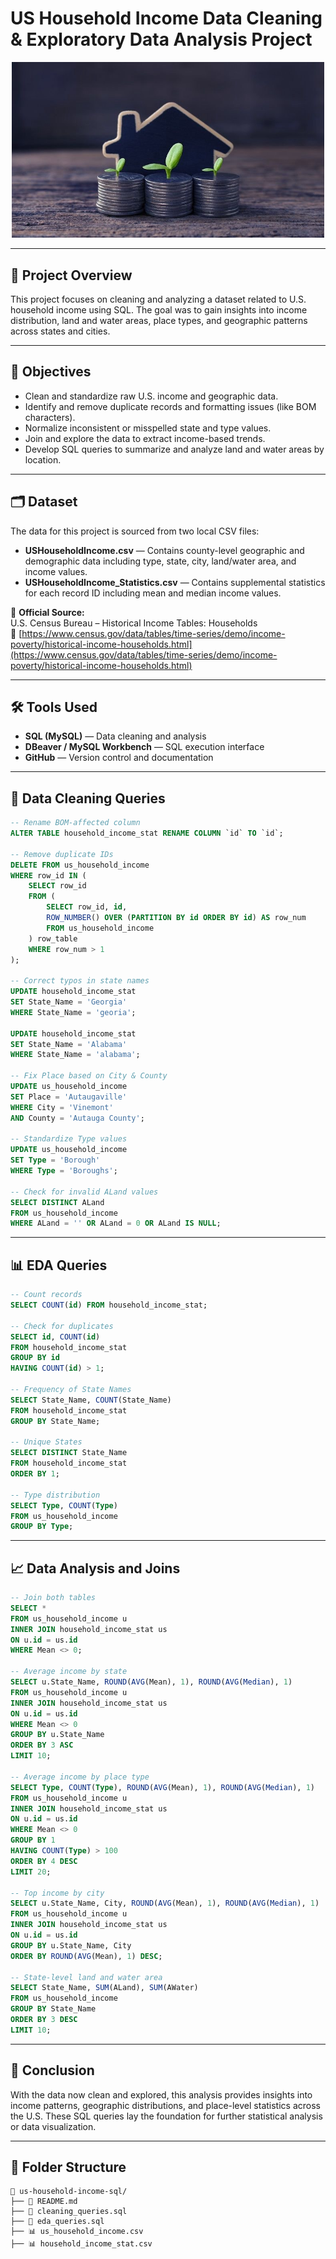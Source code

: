 # US Household Income Data Cleaning & Exploratory Data Analysis Project

<p align="center">
  <img src="https://raw.githubusercontent.com/halyna2300/US_Household_Income_SQL_Project/main/US.Household.Income.jpg" width="500">
</p>

---

## 📌 Project Overview
This project focuses on cleaning and analyzing a dataset related to U.S. household income using SQL. The goal was to gain insights into income distribution, land and water areas, place types, and geographic patterns across states and cities.

---

## 🎯 Objectives
- Clean and standardize raw U.S. income and geographic data.
- Identify and remove duplicate records and formatting issues (like BOM characters).
- Normalize inconsistent or misspelled state and type values.
- Join and explore the data to extract income-based trends.
- Develop SQL queries to summarize and analyze land and water areas by location.

---

## 🗂️ Dataset
The data for this project is sourced from two local CSV files:
- **USHouseholdIncome.csv** — Contains county-level geographic and demographic data including type, state, city, land/water area, and income values.
- **USHouseholdIncome_Statistics.csv** — Contains supplemental statistics for each record ID including mean and median income values.

📎 **Official Source:**  
U.S. Census Bureau – Historical Income Tables: Households  
🔗 [https://www.census.gov/data/tables/time-series/demo/income-poverty/historical-income-households.html](https://www.census.gov/data/tables/time-series/demo/income-poverty/historical-income-households.html)

---

## 🛠️ Tools Used
- **SQL (MySQL)** — Data cleaning and analysis  
- **DBeaver / MySQL Workbench** — SQL execution interface  
- **GitHub** — Version control and documentation

---

## 🧹 Data Cleaning Queries

```sql
-- Rename BOM-affected column
ALTER TABLE household_income_stat RENAME COLUMN `﻿id` TO `id`;

-- Remove duplicate IDs
DELETE FROM us_household_income
WHERE row_id IN (
    SELECT row_id
    FROM (
        SELECT row_id, id,
        ROW_NUMBER() OVER (PARTITION BY id ORDER BY id) AS row_num
        FROM us_household_income 
    ) row_table
    WHERE row_num > 1
);

-- Correct typos in state names
UPDATE household_income_stat 
SET State_Name = 'Georgia'
WHERE State_Name = 'georia';

UPDATE household_income_stat 
SET State_Name = 'Alabama'
WHERE State_Name = 'alabama';

-- Fix Place based on City & County
UPDATE us_household_income
SET Place = 'Autaugaville'
WHERE City = 'Vinemont'
AND County = 'Autauga County';

-- Standardize Type values
UPDATE us_household_income 
SET Type = 'Borough'
WHERE Type = 'Boroughs';

-- Check for invalid ALand values
SELECT DISTINCT ALand
FROM us_household_income 
WHERE ALand = '' OR ALand = 0 OR ALand IS NULL;
```

---

## 📊 EDA Queries

```sql
-- Count records
SELECT COUNT(id) FROM household_income_stat;

-- Check for duplicates
SELECT id, COUNT(id)
FROM household_income_stat
GROUP BY id
HAVING COUNT(id) > 1;

-- Frequency of State Names
SELECT State_Name, COUNT(State_Name)
FROM household_income_stat
GROUP BY State_Name;

-- Unique States
SELECT DISTINCT State_Name 
FROM household_income_stat
ORDER BY 1;

-- Type distribution
SELECT Type, COUNT(Type)
FROM us_household_income
GROUP BY Type;
```

---

## 📈 Data Analysis and Joins

```sql
-- Join both tables
SELECT *
FROM us_household_income u
INNER JOIN household_income_stat us 
ON u.id = us.id
WHERE Mean <> 0;

-- Average income by state
SELECT u.State_Name, ROUND(AVG(Mean), 1), ROUND(AVG(Median), 1)
FROM us_household_income u
INNER JOIN household_income_stat us 
ON u.id = us.id
WHERE Mean <> 0
GROUP BY u.State_Name
ORDER BY 3 ASC
LIMIT 10;

-- Average income by place type
SELECT Type, COUNT(Type), ROUND(AVG(Mean), 1), ROUND(AVG(Median), 1)
FROM us_household_income u
INNER JOIN household_income_stat us 
ON u.id = us.id
WHERE Mean <> 0
GROUP BY 1
HAVING COUNT(Type) > 100
ORDER BY 4 DESC
LIMIT 20;

-- Top income by city
SELECT u.State_Name, City, ROUND(AVG(Mean), 1), ROUND(AVG(Median), 1)
FROM us_household_income u
INNER JOIN household_income_stat us 
ON u.id = us.id
GROUP BY u.State_Name, City
ORDER BY ROUND(AVG(Mean), 1) DESC;

-- State-level land and water area
SELECT State_Name, SUM(ALand), SUM(AWater)
FROM us_household_income
GROUP BY State_Name
ORDER BY 3 DESC
LIMIT 10;
```

---

## 🧠 Conclusion
With the data now clean and explored, this analysis provides insights into income patterns, geographic distributions, and place-level statistics across the U.S. These SQL queries lay the foundation for further statistical analysis or data visualization.

---

## 📁 Folder Structure

```
📁 us-household-income-sql/
├── 📄 README.md
├── 📄 cleaning_queries.sql
├── 📄 eda_queries.sql
├── 📊 us_household_income.csv
├── 📊 household_income_stat.csv
```
